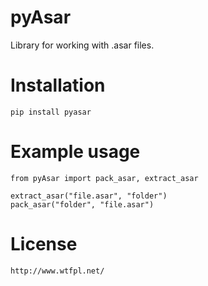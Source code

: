 # pyAsar
Library for working with .asar files.
# Installation
    pip install pyasar
# Example usage
    from pyAsar import pack_asar, extract_asar
    
    extract_asar("file.asar", "folder")
    pack_asar("folder", "file.asar")
# License
    http://www.wtfpl.net/
